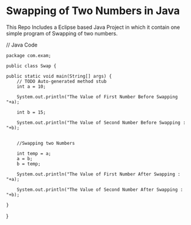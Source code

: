 # Swapping of Two Numbers in Java

This Repo Includes a Eclipse based Java Project in which it contain one simple program of Swapping of two numbers.


// Java Code 

    package com.exam;

    public class Swap {

	public static void main(String[] args) {
		// TODO Auto-generated method stub
		int a = 10;
		
		System.out.println("The Value of First Number Before Swapping "+a);
		
		int b = 15;
		
		System.out.println("The Value of Second Number Before Swapping : "+b);
		
		
		//Swapping two Numbers
		
		int temp = a;
		a = b;
		b = temp;
		
		System.out.println("The Value of First Number After Swapping : "+a);
		
		System.out.println("The Value of Second Number After Swapping : "+b);

	}

}


